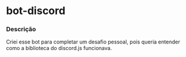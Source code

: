 # bot-discord

### Descrição

Criei esse bot para completar um desafio pessoal, pois queria entender como a biblioteca do discord.js funcionava.
